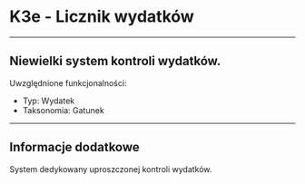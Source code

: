 
# K3e - Licznik wydatków

------------------
Niewielki system kontroli wydatków.
------------------
Uwzględnione funkcjonalności:

* Typ: Wydatek
* Taksonomia: Gatunek

------------------
## Informacje dodatkowe

System dedykowany uproszczonej kontroli wydatków.

